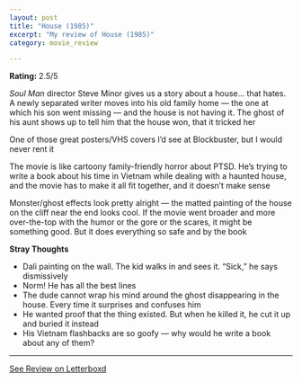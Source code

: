 ```yaml
---
layout: post
title: "House (1985)"
excerpt: "My review of House (1985)"
category: movie_review

---
```


**Rating:** 2.5/5

<i>Soul Man </i>director Steve Minor gives us a story about a house… that hates. A newly separated writer moves into his old family home — the one at which his son went missing — and the house is not having it. The ghost of his aunt shows up to tell him that the house won, that it tricked her

One of those great posters/VHS covers I’d see at Blockbuster, but I would never rent it

The movie is like cartoony family-friendly horror about PTSD. He’s trying to write a book about his time in Vietnam while dealing with a haunted house, and the movie has to make it all fit together, and it doesn’t make sense

Monster/ghost effects look pretty alright — the matted painting of the house on the cliff near the end looks cool. If the movie went broader and more over-the-top with the humor or the gore or the scares, it might be something good. But it does everything so safe and by the book

<b>Stray Thoughts</b>
* Dali painting on the wall. The kid walks in and sees it. “Sick,” he says dismissively
* Norm! He has all the best lines
* The dude cannot wrap his mind around the ghost disappearing in the house. Every time it surprises and confuses him
* He wanted proof that the thing existed. But when he killed it, he cut it up and buried it instead
* His Vietnam flashbacks are so goofy — why would he write a book about any of them?

<hr>

[See Review on Letterboxd](https://boxd.it/4l2DU3)

